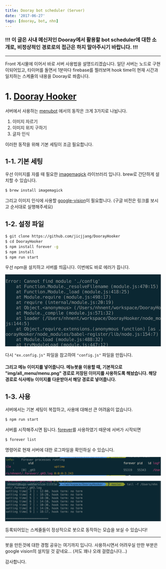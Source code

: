 ```yaml
---
title: Dooray bot scheduler (Server)
date: '2017-06-27'
tags: [dooray, bot, nhn]
---
```


### !!! 이 글은 사내 메신저인 Dooray에서 활용할 bot scheduler에 대한 소개로, 비정상적인 경로로의 접근은 하지 말아주시기 바랍니다. !!!

---

Front 게시물에 이어서 바로 서버 사용법을 설명드리겠습니다. 일단 서버는 노드로 구현이되어있고,
타이머를 돌면서 1분마다 firebase를 찔러보며 hook time이 현재 시간과 일치하는 스케쥴의
내용을 Dooray로 쏴줍니다.

# 1. [Dooray Hooker](https://github.com/jicjjang/DoorayHooker)

서버에서 사용하는 [menubot](https://github.com/jicjjang/menubot) 에서의 동작은 크게 3가지로 나뉩니다.

1. 이미지 자르기
2. 이미지 위치 구하기
3. 글자 인식

이러한 동작을 위해 기본 세팅이 조금 필요합니다.

## 1-1. 기본 세팅

우선 이미지를 자를 때 필요한 [imagemagick](https://www.imagemagick.org/script/index.php) 라이브러리 입니다.
brew로 간단하게 설치할 수 있습니다.

```bash
$ brew install imagemagick
```

그리고 이미지 인식에 사용할 [google-vision](https://cloud.google.com/sdk/docs/quickstart-mac-os-x)이 필요합니다.
(구글 비전은 링크를 보시고 순서대로 실행해주세요)

## 1-2. 설정 파일

```bash
$ git clone https://github.com/jicjjang/DoorayHooker
$ cd DoorayHooker
$ npm install forever -g
$ npm install
$ npm run start
```

우선 npm을 설치하고 서버를 띄웁니다.
이번에도 바로 에러가 뜹니다.

![error](./error.png)

다시 `"ex.config.js"` 파일을 참고하여 `"config.js"` 파일을 만듭니다.

#### 그리고 메뉴 이미지를 넣어줍니다. 메뉴봇을 이용할 때, 기본적으로 "img/all_menu/menu.png" 경로로 저장된 이미지를 사용하도록 해놨습니다. 해당 경로로 식사메뉴 이미지를 다운받아서 해당 경로로 넣어줍니다.

## 1-3. 사용

서버에서는 기본 세팅이 복잡하고, 사용에 대해선 큰 어려움이 없습니다.

```bash
$ npm run start
```

서버를 시작해주시면 됩니다. [forever](https://www.npmjs.com/package/forever)를 사용하였기 때문에
서버가 시작되면

```bash
$ forever list
```

명령어로 현재 서버에 대한 로그파일을 확인하실 수 있습니다.

![log1](./log1.png)

![log2](./log2.png)

등록되어있는 스케쥴들이 정상적으로 봇으로 동작하는 모습을 보실 수 있습니다!

---

봇을 만든것에 대한 경험 공유는 여기까지 입니다.
사용하시면서 어려우실 만한 부분은 google vision의 설치일 것 같네요... (저도 꽤나 오래 걸렸습니다...)

감사합니다.
